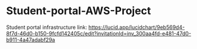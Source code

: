 # Student-portal-AWS-Project
Student portal infrastructure link: https://lucid.app/lucidchart/9eb569d4-8f7d-46d0-b150-9fcfd142405c/edit?invitationId=inv_300aa4fd-e481-47d0-b911-4a47adabf29a
